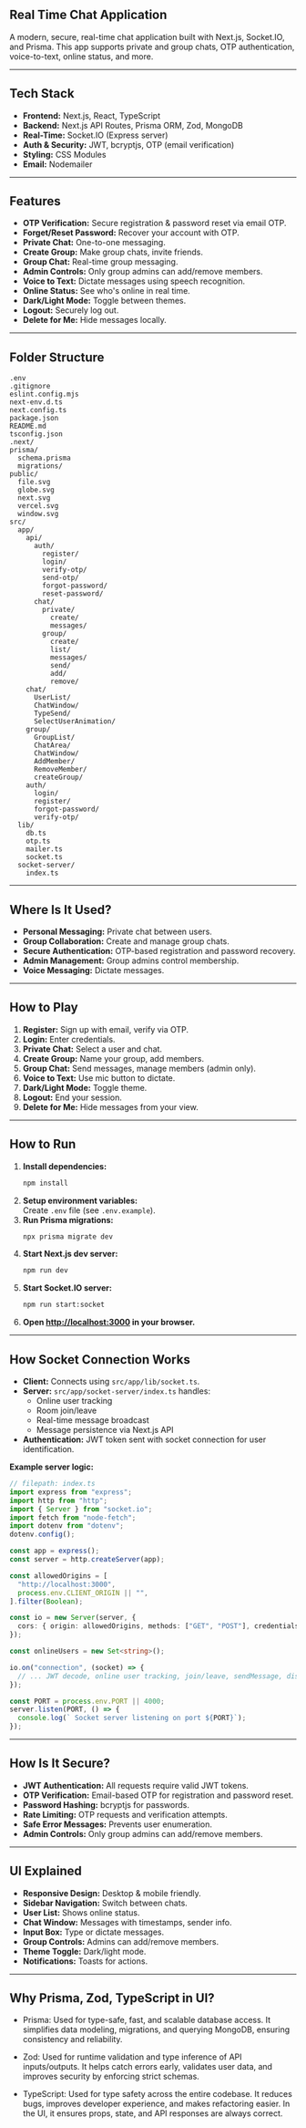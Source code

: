 ##  Real Time Chat Application 

A modern, secure, real-time chat application built with Next.js, Socket.IO, and Prisma. This app supports private and group chats, OTP authentication, voice-to-text, online status, and more.

---

##  Tech Stack

- **Frontend:** Next.js, React, TypeScript
- **Backend:** Next.js API Routes, Prisma ORM, Zod, MongoDB
- **Real-Time:** Socket.IO (Express server)
- **Auth & Security:** JWT, bcryptjs, OTP (email verification)
- **Styling:** CSS Modules
- **Email:** Nodemailer

---

##  Features

- **OTP Verification:** Secure registration & password reset via email OTP.
- **Forget/Reset Password:** Recover your account with OTP.
- **Private Chat:** One-to-one messaging.
- **Create Group:** Make group chats, invite friends.
- **Group Chat:** Real-time group messaging.
- **Admin Controls:** Only group admins can add/remove members.
- **Voice to Text:** Dictate messages using speech recognition.
- **Online Status:** See who's online in real time.
- **Dark/Light Mode:** Toggle between themes.
- **Logout:** Securely log out.
- **Delete for Me:** Hide messages locally.

---

## Folder Structure

```
.env
.gitignore
eslint.config.mjs
next-env.d.ts
next.config.ts
package.json
README.md
tsconfig.json
.next/
prisma/
  schema.prisma
  migrations/
public/
  file.svg
  globe.svg
  next.svg
  vercel.svg
  window.svg
src/
  app/
    api/
      auth/
        register/
        login/
        verify-otp/
        send-otp/
        forgot-password/
        reset-password/
      chat/
        private/
          create/
          messages/
        group/
          create/
          list/
          messages/
          send/
          add/
          remove/
    chat/
      UserList/
      ChatWindow/
      TypeSend/
      SelectUserAnimation/
    group/
      GroupList/
      ChatArea/
      ChatWindow/
      AddMember/
      RemoveMember/
      createGroup/
    auth/
      login/
      register/
      forgot-password/
      verify-otp/
  lib/
    db.ts
    otp.ts
    mailer.ts
    socket.ts
  socket-server/
    index.ts
```

---

##  Where Is It Used?

- **Personal Messaging:** Private chat between users.
- **Group Collaboration:** Create and manage group chats.
- **Secure Authentication:** OTP-based registration and password recovery.
- **Admin Management:** Group admins control membership.
- **Voice Messaging:** Dictate messages.

---

## How to Play

1. **Register:** Sign up with email, verify via OTP.
2. **Login:** Enter credentials.
3. **Private Chat:** Select a user and chat.
4. **Create Group:** Name your group, add members.
5. **Group Chat:** Send messages, manage members (admin only).
6. **Voice to Text:** Use mic button to dictate.
7. **Dark/Light Mode:** Toggle theme.
8. **Logout:** End your session.
9. **Delete for Me:** Hide messages from your view.

---

## How to Run

1. **Install dependencies:**
   ```sh
   npm install
   ```
2. **Setup environment variables:**  
   Create `.env` file (see `.env.example`).
3. **Run Prisma migrations:**
   ```sh
   npx prisma migrate dev
   ```
4. **Start Next.js dev server:**
   ```sh
   npm run dev
   ```
5. **Start Socket.IO server:**
   ```sh
   npm run start:socket
   ```
6. **Open [http://localhost:3000](http://localhost:3000) in your browser.**

---

##  How Socket Connection Works

- **Client:** Connects using `src/app/lib/socket.ts`.
- **Server:** `src/app/socket-server/index.ts` handles:
  - Online user tracking
  - Room join/leave
  - Real-time message broadcast
  - Message persistence via Next.js API
- **Authentication:** JWT token sent with socket connection for user identification.

**Example server logic:**
```ts
// filepath: index.ts
import express from "express";
import http from "http";
import { Server } from "socket.io";
import fetch from "node-fetch";
import dotenv from "dotenv";
dotenv.config();

const app = express();
const server = http.createServer(app);

const allowedOrigins = [
  "http://localhost:3000",
  process.env.CLIENT_ORIGIN || "",
].filter(Boolean);

const io = new Server(server, {
  cors: { origin: allowedOrigins, methods: ["GET", "POST"], credentials: true },
});

const onlineUsers = new Set<string>();

io.on("connection", (socket) => {
  // ... JWT decode, online user tracking, join/leave, sendMessage, disconnect ...
});

const PORT = process.env.PORT || 4000;
server.listen(PORT, () => {
  console.log(` Socket server listening on port ${PORT}`);
});
```

---

##  How Is It Secure?

- **JWT Authentication:** All requests require valid JWT tokens.
- **OTP Verification:** Email-based OTP for registration and password reset.
- **Password Hashing:** bcryptjs for passwords.
- **Rate Limiting:** OTP requests and verification attempts.
- **Safe Error Messages:** Prevents user enumeration.
- **Admin Controls:** Only group admins can add/remove members.

---

## UI Explained

- **Responsive Design:** Desktop & mobile friendly.
- **Sidebar Navigation:** Switch between chats.
- **User List:** Shows online status.
- **Chat Window:** Messages with timestamps, sender info.
- **Input Box:** Type or dictate messages.
- **Group Controls:** Admins can add/remove members.
- **Theme Toggle:** Dark/light mode.
- **Notifications:** Toasts for actions.

---

## Why Prisma, Zod, TypeScript in UI?
- Prisma: Used for type-safe, fast, and scalable database access. It simplifies data modeling, migrations, and querying MongoDB, ensuring consistency and reliability.

- Zod: Used for runtime validation and type inference of API inputs/outputs. It helps catch errors early, validates user data, and improves security by enforcing strict schemas.

- TypeScript: Used for type safety across the entire codebase. It reduces bugs, improves developer experience, and makes refactoring easier. In the UI, it ensures props, state, and API responses are always correct.

